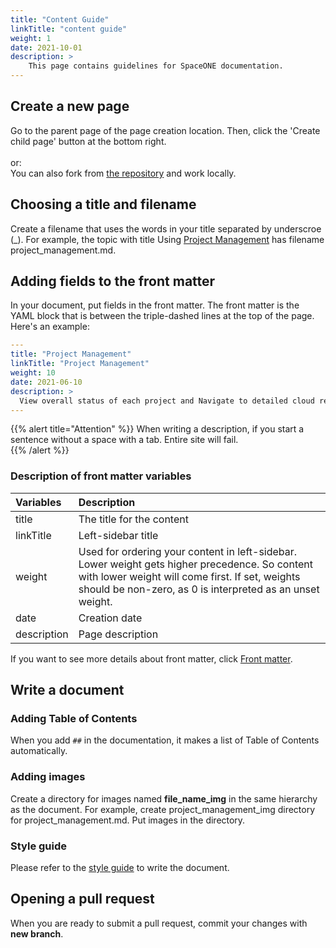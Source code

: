 ```yaml
---
title: "Content Guide"
linkTitle: "content guide"
weight: 1
date: 2021-10-01
description: >
    This page contains guidelines for SpaceONE documentation.
---
```


## Create a new page
Go to the parent page of the page creation location. Then, click the 'Create child page' button at the bottom right.<br><br>
or:
<br>
You can also fork from [the repository](https://github.com/cloudforet-io/docs) and work locally.

## Choosing a title and filename
Create a filename that uses the words in your title separated by underscroe (_). For example, the topic with title Using [Project Management](/docs/guides_v1/project/project_management/) has filename project_management.md.

## Adding fields to the front matter
In your document, put fields in the front matter. The front matter is the YAML block that is between the triple-dashed lines at the top of the page. Here's an example:

```yaml
---
title: "Project Management"
linkTitle: "Project Management"
weight: 10
date: 2021-06-10
description: >
  View overall status of each project and Navigate to detailed cloud resources.
---

```

{{% alert title="Attention" %}}
When writing a description, if you start a sentence without a space with a tab. Entire site will fail.   
{{% /alert %}}

### Description of front matter variables
| Variables | Description |
| :--- | :--- |
| title | The title for the content |
| linkTitle | Left-sidebar title |
| weight | Used for ordering your content in left-sidebar. Lower weight gets higher precedence. So content with lower weight will come first. If set, weights should be non-zero, as 0 is interpreted as an unset weight. |
| date | Creation date |
| description | Page description |

If you want to see more details about front matter, click [Front matter](https://gohugo.io/content-management/front-matter/).

## Write a document

### Adding Table of Contents
When you add `##` in the documentation, it makes a list of Table of Contents automatically.

### Adding images
Create a directory for images named **file_name_img** in the same hierarchy as the document. For example, create project_management_img directory for project_management.md. Put images in the directory.

### Style guide
Please refer to the [style guide](/docs/developers/contribute/document/style_guide/) to write the document.

## Opening a pull request
When you are ready to submit a pull request, commit your changes with **new branch**.
